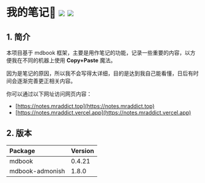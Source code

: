 <h1>
  我的笔记👻
  <img src="https://github.com/MR-Addict/notes/actions/workflows/docker.yml/badge.svg?branch=main"/>
  <img src="https://github.com/MR-Addict/notes/actions/workflows/pages.yml/badge.svg?branch=main"/>
</h1>

## 1. 简介

本项目基于 mdbook 框架，主要是用作笔记的功能，记录一些重要的内容，以方便我在不同的机器上使用 **Copy+Paste** 魔法。

因为是笔记的原因，所以我不会写得太详细，目的是达到我自己能看懂，日后有时间会逐渐完善更正相关内容。

你可以通过以下网址访问网页内容：

- [https://notes.mraddict.top](https://notes.mraddict.top)
- [https://notes.mraddict.vercel.app](https://notes.mraddict.vercel.app)

## 2. 版本

| Package         | Version |
| :-------------- | :------ |
| mdbook          | 0.4.21  |
| mdbook-admonish | 1.8.0   |

